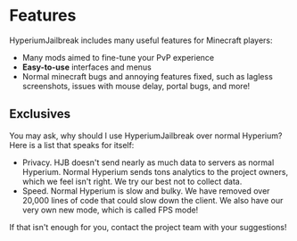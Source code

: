 # Features

HyperiumJailbreak includes many useful features for Minecraft players:

* Many mods aimed to fine-tune your PvP experience
* **Easy-to-use** interfaces and menus
* Normal minecraft bugs and annoying features fixed, such as lagless screenshots, issues with mouse delay, portal bugs, and more!

## Exclusives

You may ask, why should I use HyperiumJailbreak over normal Hyperium?
Here is a list that speaks for itself:

* Privacy. HJB doesn't send nearly as much data to servers as normal Hyperium. Normal Hyperium sends tons analytics to the project owners, which we feel isn't right. We try our best not to collect data.
* Speed. Normal Hyperium is slow and bulky. We have removed over 20,000 lines of code that could slow down the client. We also have our very own new mode, which is called FPS mode!

If that isn't enough for you, contact the project team with your suggestions!
